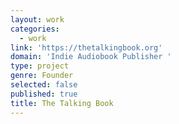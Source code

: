 ```yaml
---
layout: work
categories:
  - work
link: 'https://thetalkingbook.org'
domain: 'Indie Audiobook Publisher '
type: project
genre: Founder
selected: false
published: true
title: The Talking Book
---
```

